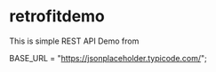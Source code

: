 # retrofitdemo
This is simple REST API Demo  from

 BASE_URL = "https://jsonplaceholder.typicode.com/";
 
